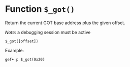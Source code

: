# Function `$_got()`

Return the current GOT base address plus the given offset.

_Note_: a debugging session must be active

```
$_got([offset])
```

Example:
```
gef➤ p $_got(0x20)
```

